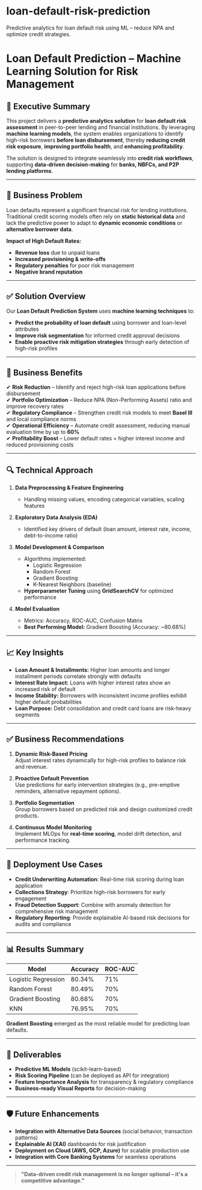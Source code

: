 # loan-default-risk-prediction
Predictive analytics for loan default risk using ML – reduce NPA and optimize credit strategies.
# Loan Default Prediction – Machine Learning Solution for Risk Management

## 📌 Executive Summary
This project delivers a **predictive analytics solution** for **loan default risk assessment** in peer-to-peer lending and financial institutions. By leveraging **machine learning models**, the system enables organizations to identify high-risk borrowers **before loan disbursement**, thereby **reducing credit risk exposure**, **improving portfolio health**, and **enhancing profitability**.

The solution is designed to integrate seamlessly into **credit risk workflows**, supporting **data-driven decision-making** for **banks, NBFCs, and P2P lending platforms**.

---

## 🎯 Business Problem
Loan defaults represent a significant financial risk for lending institutions. Traditional credit scoring models often rely on **static historical data** and lack the predictive power to adapt to **dynamic economic conditions** or **alternative borrower data**.  

**Impact of High Default Rates:**
- **Revenue loss** due to unpaid loans
- **Increased provisioning & write-offs**
- **Regulatory penalties** for poor risk management
- **Negative brand reputation**

---

## ✅ Solution Overview
Our **Loan Default Prediction System** uses **machine learning techniques** to:
- **Predict the probability of loan default** using borrower and loan-level attributes
- **Improve risk segmentation** for informed credit approval decisions
- **Enable proactive risk mitigation strategies** through early detection of high-risk profiles

---

## 🏦 Business Benefits
✔ **Risk Reduction** – Identify and reject high-risk loan applications before disbursement  
✔ **Portfolio Optimization** – Reduce NPA (Non-Performing Assets) ratio and improve recovery rates  
✔ **Regulatory Compliance** – Strengthen credit risk models to meet **Basel III** and local compliance norms  
✔ **Operational Efficiency** – Automate credit assessment, reducing manual evaluation time by up to **60%**  
✔ **Profitability Boost** – Lower default rates = higher interest income and reduced provisioning costs  

---

## 🔍 Technical Approach
1. **Data Preprocessing & Feature Engineering**  
   - Handling missing values, encoding categorical variables, scaling features  

2. **Exploratory Data Analysis (EDA)**  
   - Identified key drivers of default (loan amount, interest rate, income, debt-to-income ratio)

3. **Model Development & Comparison**  
   - Algorithms implemented:
     - Logistic Regression
     - Random Forest
     - Gradient Boosting
     - K-Nearest Neighbors (baseline)
   - **Hyperparameter Tuning** using **GridSearchCV** for optimized performance

4. **Model Evaluation**  
   - Metrics: Accuracy, ROC-AUC, Confusion Matrix
   - **Best Performing Model:** Gradient Boosting (Accuracy: ~80.68%)

---

## 📈 Key Insights
- **Loan Amount & Installments:** Higher loan amounts and longer installment periods correlate strongly with defaults  
- **Interest Rate Impact:** Loans with higher interest rates show an increased risk of default  
- **Income Stability:** Borrowers with inconsistent income profiles exhibit higher default probabilities  
- **Loan Purpose:** Debt consolidation and credit card loans are risk-heavy segments  

---

## ✅ Business Recommendations
1. **Dynamic Risk-Based Pricing**  
   Adjust interest rates dynamically for high-risk profiles to balance risk and revenue.

2. **Proactive Default Prevention**  
   Use predictions for early intervention strategies (e.g., pre-emptive reminders, alternative repayment options).

3. **Portfolio Segmentation**  
   Group borrowers based on predicted risk and design customized credit products.

4. **Continuous Model Monitoring**  
   Implement MLOps for **real-time scoring**, model drift detection, and performance tracking.

---

## 🔐 Deployment Use Cases
- **Credit Underwriting Automation**: Real-time risk scoring during loan application
- **Collections Strategy**: Prioritize high-risk borrowers for early engagement
- **Fraud Detection Support**: Combine with anomaly detection for comprehensive risk management
- **Regulatory Reporting**: Provide explainable AI-based risk decisions for audits and compliance

---

## 📊 Results Summary
| Model                | Accuracy  | ROC-AUC |
|----------------------|----------|---------|
| Logistic Regression  | 80.34%   | 71%     |
| Random Forest        | 80.49%   | 70%     |
| Gradient Boosting    | 80.68%   | 70%     |
| KNN                  | 76.95%   | 70%     |

**Gradient Boosting** emerged as the most reliable model for predicting loan defaults.

---

## 📂 Deliverables
- **Predictive ML Models** (scikit-learn-based)
- **Risk Scoring Pipeline** (can be deployed as API for integration)
- **Feature Importance Analysis** for transparency & regulatory compliance
- **Business-ready Visual Reports** for decision-making

---

## 🛡 Future Enhancements
- **Integration with Alternative Data Sources** (social behavior, transaction patterns)
- **Explainable AI (XAI)** dashboards for risk justification
- **Deployment on Cloud (AWS, GCP, Azure)** for scalable production use
- **Integration with Core Banking Systems** for seamless operations

---

> **"Data-driven credit risk management is no longer optional – it's a competitive advantage."**
